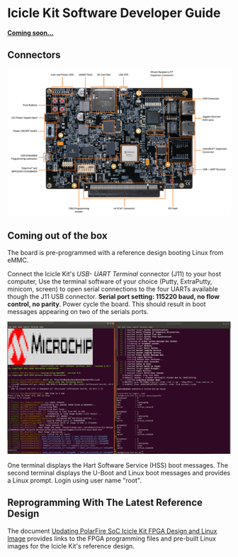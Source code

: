 # Icicle Kit Software Developer Guide

[**Coming soon...**](https://www.crowdsupply.com/microchip/polarfire-soc-icicle-kit) 

## Connectors

![](./images/Icicle-Kit.PNG) 


## Coming out of the box
The board is pre-programmed with a reference design booting Linux from eMMC.

Connect the Icicle Kit's  *USB- UART Terminal* connector (J11) to your host computer, Use the terminal software of your choice (Putty, ExtraPutty, minicom, screen) to open serial connections to the four UARTs available though the J11 USB connector. **Serial port setting: 115220 baud, no flow control, no parity**. Power cycle the board. This should result in boot messages appearing on two of the serials ports.

![](./images/terminals.png) 

One terminal displays the Hart Software Service (HSS) boot messages. The second terminal displays the U-Boot and Linux boot messages and provides a Linux prompt. Login using user name "root".


## Reprogramming With The Latest Reference Design
The document [Updating PolarFire SoC Icicle Kit FPGA Design and Linux Image](https://github.com/polarfire-soc/polarfire-soc-documentation/blob/master/boards/mpfs-icicle-kit-es/updating-icicle-kit/updating-icicle-kit-design-and-linux.md)  provides links to the FPGA programming files and pre-built Linux images for the Icicle Kit's reference design.

